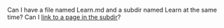 Can I have a file named Learn.md and a subdir named Learn at the same time?
Can I [link to a page in the subdir](Learn/Screencasts.md)?
